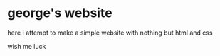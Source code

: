 # george's website

here I attempt to make a simple website with nothing but html and css

wish me luck
